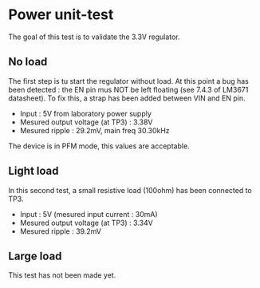 Power unit-test
===============

The goal of this test is to validate the 3.3V regulator.

No load
-------

The first step is tu start the regulator without load. At this point a bug
has been detected : the EN pin mus NOT be left floating (see 7.4.3 of LM3671
datasheet). To fix this, a strap has been added between VIN and EN pin.

 * Input : 5V from laboratory power supply
 * Mesured output voltage (at TP3) : 3.38V
 * Mesured ripple : 29.2mV, main freq 30.30kHz

The device is in PFM mode, this values are acceptable.

Light load
----------

In this second test, a small resistive load (100ohm) has been connected to TP3.

 * Input : 5V (mesured input current : 30mA)
 * Mesured output voltage (at TP3) : 3.34V
 * Mesured ripple : 39.2mV

Large load
----------

This test has not been made yet.
